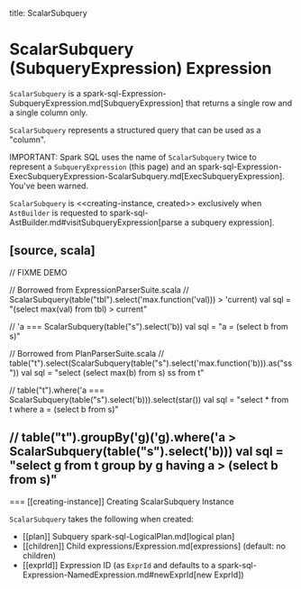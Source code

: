 title: ScalarSubquery

# ScalarSubquery (SubqueryExpression) Expression

`ScalarSubquery` is a spark-sql-Expression-SubqueryExpression.md[SubqueryExpression] that returns a single row and a single column only.

`ScalarSubquery` represents a structured query that can be used as a "column".

IMPORTANT: Spark SQL uses the name of `ScalarSubquery` twice to represent a `SubqueryExpression` (this page) and  an spark-sql-Expression-ExecSubqueryExpression-ScalarSubquery.md[ExecSubqueryExpression]. You've been warned.

`ScalarSubquery` is <<creating-instance, created>> exclusively when `AstBuilder` is requested to spark-sql-AstBuilder.md#visitSubqueryExpression[parse a subquery expression].

[source, scala]
----
// FIXME DEMO

// Borrowed from ExpressionParserSuite.scala
// ScalarSubquery(table("tbl").select('max.function('val))) > 'current)
val sql = "(select max(val) from tbl) > current"

// 'a === ScalarSubquery(table("s").select('b))
val sql = "a = (select b from s)"

// Borrowed from PlanParserSuite.scala
// table("t").select(ScalarSubquery(table("s").select('max.function('b))).as("ss"))
val sql = "select (select max(b) from s) ss from t"

// table("t").where('a === ScalarSubquery(table("s").select('b))).select(star())
val sql = "select * from t where a = (select b from s)"

// table("t").groupBy('g)('g).where('a > ScalarSubquery(table("s").select('b)))
val sql = "select g from t group by g having a > (select b from s)"
----

=== [[creating-instance]] Creating ScalarSubquery Instance

`ScalarSubquery` takes the following when created:

* [[plan]] Subquery spark-sql-LogicalPlan.md[logical plan]
* [[children]] Child expressions/Expression.md[expressions] (default: no children)
* [[exprId]] Expression ID (as `ExprId` and defaults to a spark-sql-Expression-NamedExpression.md#newExprId[new ExprId])
